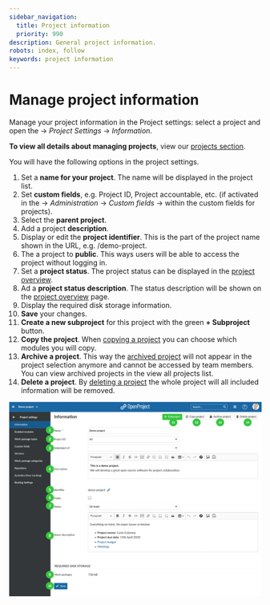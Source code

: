 ```yaml
---
sidebar_navigation:
  title: Project information
  priority: 990
description: General project information.
robots: index, follow
keywords: project information
---
```

# Manage project information

Manage your project information in the Project settings: select a project and open the -> *Project Settings* -> *Information*.

**To view all details about managing projects**, view our [projects section](../../projects).

You will have the following options in the project settings.

1. Set a **name for your project**. The name will be displayed in the project list.
2. Set **custom fields**, e.g. Project ID, Project accountable, etc. (if activated in the -> *Administration* -> *Custom fields* -> within the custom fields for projects).
3. Select the **parent project**.
4. Add a project **description**.
5. Display or edit the **project identifier**. This is the part of the project name shown in the URL, e.g. /demo-project.
6. The a project to **public**. This ways users will be able to access the project without logging in.
7. Set a **project status**. The project status can be displayed in the [project overview](../../project-overview).
8. Ad a **project status description**. The status description will be shown on the [project overview](../../project-overview) page.
9. Display the required disk storage information.
10. **Save** your changes.
11. **Create a new subproject** for this project with the green **+ Subproject** button.
12. **Copy the project**. When [copying a project](../../projects/#copy-a-project) you can choose which modules you will copy.
13. **Archive a project**. This way the [archived project](../../projects/#archive-a-project) will not appear in the project selection anymore and cannot be accessed by team members. You can view archived projects in the view all projects list.
14. **Delete a project**. By [deleting a project](../../projects/#delete-a-project) the whole project will all included information will be removed.

![User-guide-project-settings](User-guide-project-settings.png)